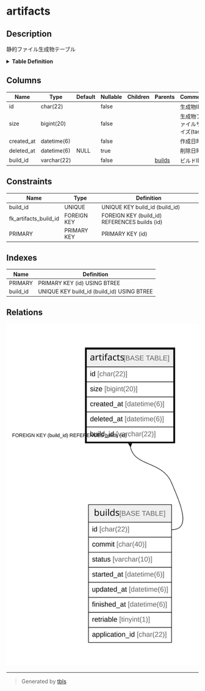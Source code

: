 # artifacts

## Description

静的ファイル生成物テーブル

<details>
<summary><strong>Table Definition</strong></summary>

```sql
CREATE TABLE `artifacts` (
  `id` char(22) NOT NULL COMMENT '生成物ID',
  `size` bigint(20) NOT NULL COMMENT '生成物ファイルサイズ(tar)',
  `created_at` datetime(6) NOT NULL COMMENT '作成日時',
  `deleted_at` datetime(6) DEFAULT NULL COMMENT '削除日時',
  `build_id` varchar(22) NOT NULL COMMENT 'ビルドID',
  PRIMARY KEY (`id`),
  UNIQUE KEY `build_id` (`build_id`),
  CONSTRAINT `fk_artifacts_build_id` FOREIGN KEY (`build_id`) REFERENCES `builds` (`id`)
) ENGINE=InnoDB DEFAULT CHARSET=utf8mb4 COLLATE=utf8mb4_general_ci COMMENT='静的ファイル生成物テーブル'
```

</details>

## Columns

| Name | Type | Default | Nullable | Children | Parents | Comment |
| ---- | ---- | ------- | -------- | -------- | ------- | ------- |
| id | char(22) |  | false |  |  | 生成物ID |
| size | bigint(20) |  | false |  |  | 生成物ファイルサイズ(tar) |
| created_at | datetime(6) |  | false |  |  | 作成日時 |
| deleted_at | datetime(6) | NULL | true |  |  | 削除日時 |
| build_id | varchar(22) |  | false |  | [builds](builds.md) | ビルドID |

## Constraints

| Name | Type | Definition |
| ---- | ---- | ---------- |
| build_id | UNIQUE | UNIQUE KEY build_id (build_id) |
| fk_artifacts_build_id | FOREIGN KEY | FOREIGN KEY (build_id) REFERENCES builds (id) |
| PRIMARY | PRIMARY KEY | PRIMARY KEY (id) |

## Indexes

| Name | Definition |
| ---- | ---------- |
| PRIMARY | PRIMARY KEY (id) USING BTREE |
| build_id | UNIQUE KEY build_id (build_id) USING BTREE |

## Relations

![er](artifacts.svg)

---

> Generated by [tbls](https://github.com/k1LoW/tbls)
